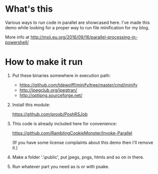 # What's this

Various ways to run code in parallel are showcased here. I've made this demo while looking for a proper way to run file minification for my blog.

More info at http://mxii.eu.org/2016/09/16/parallel-processing-in-powershell/

# How to make it run

1. Put these binaries somewhere in execution path:

    * https://github.com/tdewolff/minify/tree/master/cmd/minify
    * http://jpegclub.org/jpegtran/
    * http://optipng.sourceforge.net/

2. Install this module:

    https://github.com/proxb/PoshRSJob

3. This code is already included here for convenience:

    https://github.com/RamblingCookieMonster/Invoke-Parallel

    (If you have some license complaints about this demo then I'll remove it.)

4. Make a folder '.\public', put jpegs, pngs, htmls and so on in there.

5. Run whatever part you need as is or with psake.
